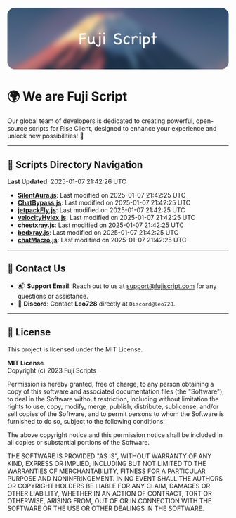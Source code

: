 ![Banner](.github/b.webp)

# 🌍 **We are Fuji Script**

Our global team of developers is dedicated to creating powerful, open-source scripts for Rise Client, designed to enhance your experience and unlock new possibilities! 🌟

---
<!-- SCRIPTS_NAVIGATION_START -->
## 📂 **Scripts Directory Navigation**

**Last Updated**: 2025-01-07 21:42:26 UTC

- **[SilentAura.js](scripts/SilentAura.js)**: Last modified on 2025-01-07 21:42:25 UTC
- **[ChatBypass.js](scripts/ChatBypass.js)**: Last modified on 2025-01-07 21:42:25 UTC
- **[jetpackFly.js](scripts/jetpackFly.js)**: Last modified on 2025-01-07 21:42:25 UTC
- **[velocityHylex.js](scripts/velocityHylex.js)**: Last modified on 2025-01-07 21:42:25 UTC
- **[chestxray.js](scripts/chestxray.js)**: Last modified on 2025-01-07 21:42:25 UTC
- **[bedxray.js](scripts/bedxray.js)**: Last modified on 2025-01-07 21:42:25 UTC
- **[chatMacro.js](scripts/chatMacro.js)**: Last modified on 2025-01-07 21:42:25 UTC

<!-- SCRIPTS_NAVIGATION_END -->

---

## 💬 **Contact Us**  
- 📬 **Support Email**: Reach out to us at [support@fujiscript.com](mailto:support@fujiscript.com) for any questions or assistance.  
- 💬 **Discord**: Contact **Leo728** directly at `Discord@leo728`.

---

## 📜 **License**

This project is licensed under the MIT License.  

**MIT License**  
Copyright (c) 2023 Fuji Scripts  

Permission is hereby granted, free of charge, to any person obtaining a copy of this software and associated documentation files (the "Software"), to deal in the Software without restriction, including without limitation the rights to use, copy, modify, merge, publish, distribute, sublicense, and/or sell copies of the Software, and to permit persons to whom the Software is furnished to do so, subject to the following conditions:  

The above copyright notice and this permission notice shall be included in all copies or substantial portions of the Software.  

THE SOFTWARE IS PROVIDED "AS IS", WITHOUT WARRANTY OF ANY KIND, EXPRESS OR IMPLIED, INCLUDING BUT NOT LIMITED TO THE WARRANTIES OF MERCHANTABILITY, FITNESS FOR A PARTICULAR PURPOSE AND NONINFRINGEMENT. IN NO EVENT SHALL THE AUTHORS OR COPYRIGHT HOLDERS BE LIABLE FOR ANY CLAIM, DAMAGES OR OTHER LIABILITY, WHETHER IN AN ACTION OF CONTRACT, TORT OR OTHERWISE, ARISING FROM, OUT OF OR IN CONNECTION WITH THE SOFTWARE OR THE USE OR OTHER DEALINGS IN THE SOFTWARE.  

